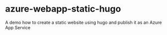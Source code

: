 # azure-webapp-static-hugo
A demo how to create a static website using hugo and publish it as an Azure App Service
